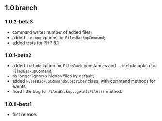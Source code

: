 ## 1.0 branch
### 1.0.2-beta3
* command writes number of added files;
* added `--debug` options for `FilesBackupCommand`;
* added tests for PHP 8.1.

### 1.0.1-beta2
* added `include` option for `FilesBackup` instances and `--include` option for
    `FilesBackupCommand`;
* no longer ignores hidden files by default;
* added `FilesBackupCommandSubscriber` class, with command methods for events;
* fixed little bug for `FilesBackup::getAllFiles()` method.

### 1.0.0-beta1
* first release.

